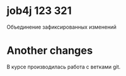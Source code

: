 # job4j 123 321

Объединение зафиксированных изменений

# Another changes 

В курсе производилась работа с ветками git.